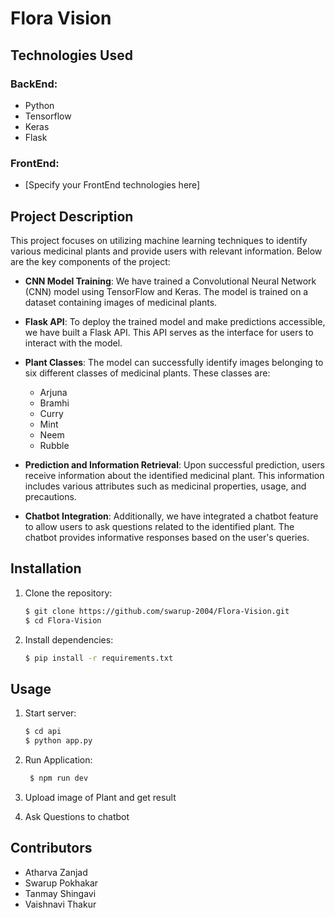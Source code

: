 # Flora Vision

## Technologies Used

### BackEnd:
- Python
- Tensorflow
- Keras
- Flask

### FrontEnd:
- [Specify your FrontEnd technologies here]

## Project Description

This project focuses on utilizing machine learning techniques to identify various medicinal plants and provide users with relevant information. Below are the key components of the project:

- **CNN Model Training**: We have trained a Convolutional Neural Network (CNN) model using TensorFlow and Keras. The model is trained on a dataset containing images of medicinal plants.

- **Flask API**: To deploy the trained model and make predictions accessible, we have built a Flask API. This API serves as the interface for users to interact with the model.

- **Plant Classes**: The model can successfully identify images belonging to six different classes of medicinal plants. These classes are:
  - Arjuna
  - Bramhi
  - Curry
  - Mint
  - Neem
  - Rubble

- **Prediction and Information Retrieval**: Upon successful prediction, users receive information about the identified medicinal plant. This information includes various attributes such as medicinal properties, usage, and precautions.

- **Chatbot Integration**: Additionally, we have integrated a chatbot feature to allow users to ask questions related to the identified plant. The chatbot provides informative responses based on the user's queries.

## Installation

1. Clone the repository:

    ```bash
    $ git clone https://github.com/swarup-2004/Flora-Vision.git
    $ cd Flora-Vision
   ```
    
3. Install dependencies:

    ```bash
    $ pip install -r requirements.txt
    ```
    
## Usage
1. Start server:

    ```bash
    $ cd api
    $ python app.py
    ```
    
2. Run Application:

   ```bash
    $ npm run dev
    ```


3. Upload image of Plant and get result
4. Ask Questions to chatbot

## Contributors

- Atharva Zanjad
- Swarup Pokhakar
- Tanmay Shingavi
- Vaishnavi Thakur

